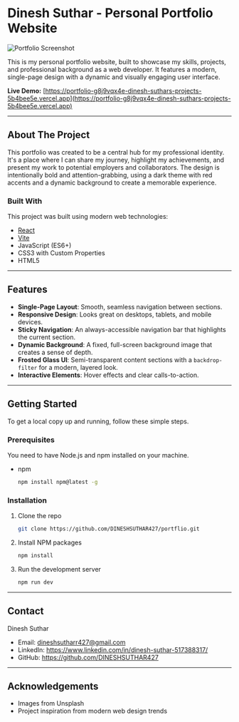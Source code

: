 # Dinesh Suthar - Personal Portfolio Website

![Portfolio Screenshot](https://images.unsplash.com/photo-1522252234503-e356532cafd5?q=80&w=1470&auto=format&fit=crop&ixlib=rb-4.0.3&ixid=M3wxMjA3fDB8MHxwaG90by1wYWdlfHx8fGVufDB8fHx8fA%3D%3D)

This is my personal portfolio website, built to showcase my skills, projects, and professional background as a web developer. It features a modern, single-page design with a dynamic and visually engaging user interface.

**Live Demo:** [https://portfolio-g8j9vqx4e-dinesh-suthars-projects-5b4bee5e.vercel.app](https://portfolio-g8j9vqx4e-dinesh-suthars-projects-5b4bee5e.vercel.app)

---

## About The Project

This portfolio was created to be a central hub for my professional identity. It's a place where I can share my journey, highlight my achievements, and present my work to potential employers and collaborators. The design is intentionally bold and attention-grabbing, using a dark theme with red accents and a dynamic background to create a memorable experience.

### Built With

This project was built using modern web technologies:

*   [React](https://reactjs.org/)
*   [Vite](https://vitejs.dev/)
*   JavaScript (ES6+)
*   CSS3 with Custom Properties
*   HTML5

---

## Features

*   **Single-Page Layout**: Smooth, seamless navigation between sections.
*   **Responsive Design**: Looks great on desktops, tablets, and mobile devices.
*   **Sticky Navigation**: An always-accessible navigation bar that highlights the current section.
*   **Dynamic Background**: A fixed, full-screen background image that creates a sense of depth.
*   **Frosted Glass UI**: Semi-transparent content sections with a `backdrop-filter` for a modern, layered look.
*   **Interactive Elements**: Hover effects and clear calls-to-action.

---

## Getting Started

To get a local copy up and running, follow these simple steps.

### Prerequisites

You need to have Node.js and npm installed on your machine.

*   npm
    ```sh
    npm install npm@latest -g
    ```

### Installation

1.  Clone the repo
    ```sh
    git clone https://github.com/DINESHSUTHAR427/portflio.git
    ```
2.  Install NPM packages
    ```sh
    npm install
    ```
3.  Run the development server
    ```sh
    npm run dev
    ```

---

## Contact

Dinesh Suthar

*   Email: dineshsutharr427@gmail.com
*   LinkedIn: https://www.linkedin.com/in/dinesh-suthar-517388317/
*   GitHub: https://github.com/DINESHSUTHAR427

---

## Acknowledgements

*   Images from Unsplash
*   Project inspiration from modern web design trends